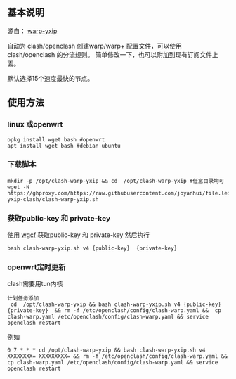 ## 基本说明
源自： [warp-yxip](https://gitlab.com/Misaka-blog/warp-script/)

自动为 clash/openclash 创建warp/warp+ 配置文件，可以使用 clash/openclash 的分流规则。
简单修改一下，也可以附加到现有订阅文件上面。

默认选择15个速度最快的节点。  


## 使用方法 
### linux 或openwrt
```
opkg install wget bash #openwrt
apt install wget bash #debian ubuntu
```
### 下载脚本
```
mkdir -p /opt/clash-warp-yxip && cd  /opt/clash-warp-yxip #任意目录均可
wget -N https://ghproxy.com/https://raw.githubusercontent.com/joyanhui/file.leiyanhui.com/main/warp-yxip-clash/clash-warp-yxip.sh
```
###  获取public-key 和 private-key
使用 [wgcf](https://github.com/ViRb3/wgcf/) 获取public-key 和 private-key 然后执行
```
bash clash-warp-yxip.sh v4 {public-key}  {private-key}
```

### openwrt定时更新
clash需要用tun内核
```
计划任务添加
 cd  /opt/clash-warp-yxip && bash clash-warp-yxip.sh v4 {public-key}  {private-key}  && rm -f /etc/openclash/config/clash-warp.yaml &&  cp clash-warp.yaml /etc/openclash/config/clash-warp.yaml && service openclash restart
```
例如
```
0 7 * * * cd /opt/clash-warp-yxip && bash clash-warp-yxip.sh v4 XXXXXXXX= XXXXXXXXX= && rm -f /etc/openclash/config/clash-warp.yaml && cp clash-warp.yaml /etc/openclash/config/clash-warp.yaml && service openclash restart

```
